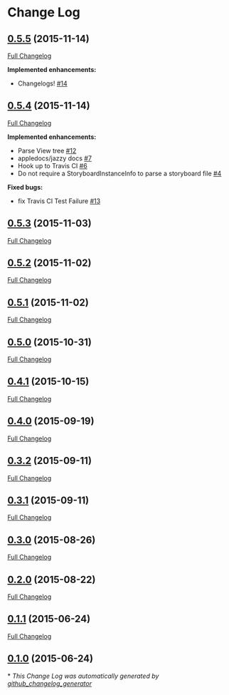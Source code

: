 # Change Log

## [0.5.5](https://github.com/Adorkable/StoryboardKit/tree/0.5.5) (2015-11-14)
[Full Changelog](https://github.com/Adorkable/StoryboardKit/compare/0.5.4...0.5.5)

**Implemented enhancements:**

- Changelogs! [\#14](https://github.com/Adorkable/StoryboardKit/issues/14)

## [0.5.4](https://github.com/Adorkable/StoryboardKit/tree/0.5.4) (2015-11-14)
[Full Changelog](https://github.com/Adorkable/StoryboardKit/compare/0.5.3...0.5.4)

**Implemented enhancements:**

- Parse View tree [\#12](https://github.com/Adorkable/StoryboardKit/issues/12)
- appledocs/jazzy docs [\#7](https://github.com/Adorkable/StoryboardKit/issues/7)
- Hook up to Travis CI [\#6](https://github.com/Adorkable/StoryboardKit/issues/6)
- Do not require a StoryboardInstanceInfo to parse a storyboard file [\#4](https://github.com/Adorkable/StoryboardKit/issues/4)

**Fixed bugs:**

- fix Travis CI Test Failure [\#13](https://github.com/Adorkable/StoryboardKit/issues/13)

## [0.5.3](https://github.com/Adorkable/StoryboardKit/tree/0.5.3) (2015-11-03)
[Full Changelog](https://github.com/Adorkable/StoryboardKit/compare/0.5.2...0.5.3)

## [0.5.2](https://github.com/Adorkable/StoryboardKit/tree/0.5.2) (2015-11-02)
[Full Changelog](https://github.com/Adorkable/StoryboardKit/compare/0.5.1...0.5.2)

## [0.5.1](https://github.com/Adorkable/StoryboardKit/tree/0.5.1) (2015-11-02)
[Full Changelog](https://github.com/Adorkable/StoryboardKit/compare/0.5.0...0.5.1)

## [0.5.0](https://github.com/Adorkable/StoryboardKit/tree/0.5.0) (2015-10-31)
[Full Changelog](https://github.com/Adorkable/StoryboardKit/compare/0.4.1...0.5.0)

## [0.4.1](https://github.com/Adorkable/StoryboardKit/tree/0.4.1) (2015-10-15)
[Full Changelog](https://github.com/Adorkable/StoryboardKit/compare/0.4.0...0.4.1)

## [0.4.0](https://github.com/Adorkable/StoryboardKit/tree/0.4.0) (2015-09-19)
[Full Changelog](https://github.com/Adorkable/StoryboardKit/compare/0.3.2...0.4.0)

## [0.3.2](https://github.com/Adorkable/StoryboardKit/tree/0.3.2) (2015-09-11)
[Full Changelog](https://github.com/Adorkable/StoryboardKit/compare/0.3.1...0.3.2)

## [0.3.1](https://github.com/Adorkable/StoryboardKit/tree/0.3.1) (2015-09-11)
[Full Changelog](https://github.com/Adorkable/StoryboardKit/compare/0.3.0...0.3.1)

## [0.3.0](https://github.com/Adorkable/StoryboardKit/tree/0.3.0) (2015-08-26)
[Full Changelog](https://github.com/Adorkable/StoryboardKit/compare/0.2.0...0.3.0)

## [0.2.0](https://github.com/Adorkable/StoryboardKit/tree/0.2.0) (2015-08-22)
[Full Changelog](https://github.com/Adorkable/StoryboardKit/compare/0.1.1...0.2.0)

## [0.1.1](https://github.com/Adorkable/StoryboardKit/tree/0.1.1) (2015-06-24)
[Full Changelog](https://github.com/Adorkable/StoryboardKit/compare/0.1.0...0.1.1)

## [0.1.0](https://github.com/Adorkable/StoryboardKit/tree/0.1.0) (2015-06-24)


\* *This Change Log was automatically generated by [github_changelog_generator](https://github.com/skywinder/Github-Changelog-Generator)*